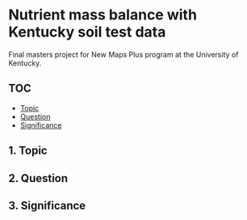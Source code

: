 # Nutrient mass balance with Kentucky soil test data
Final masters project for New Maps Plus program at the University of Kentucky.

## TOC
- [Topic](#1.-topic)
- [Question](#2.-question)
- [Significance](#3.-significance)

## 1. Topic








## 2. Question














## 3. Significance
